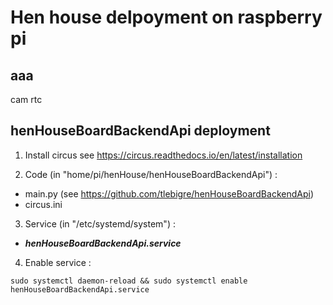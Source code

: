 # Hen house delpoyment on raspberry pi
## aaa
cam
rtc

## henHouseBoardBackendApi deployment

1. Install circus see https://circus.readthedocs.io/en/latest/installation

2. Code (in "home/pi/henHouse/henHouseBoardBackendApi") :
- main.py (see https://github.com/tlebigre/henHouseBoardBackendApi)
- circus.ini

3. Service (in "/etc/systemd/system") :
- ***henHouseBoardBackendApi.service***

4. Enable service :
```shell
sudo systemctl daemon-reload && sudo systemctl enable henHouseBoardBackendApi.service
```
